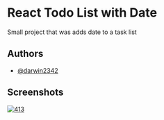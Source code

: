 # React Todo List with Date

Small project that was adds date to a task list


## Authors

- [@darwin2342](https://www.github.com/darwin2342)


## Screenshots

<a href="https://ibb.co/3vSt25d"><img src="https://i.ibb.co/cw2z0K3/413.png" alt="413" border="0" /></a>
